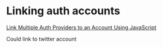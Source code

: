 # Linking auth accounts

[Link Multiple Auth Providers to an Account Using JavaScript](https://firebase.google.com/docs/auth/web/account-linking)

Could link to twitter account

